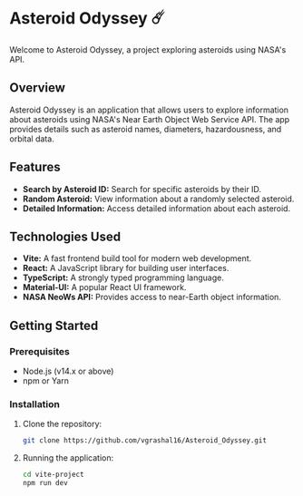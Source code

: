 # Asteroid Odyssey ☄️

Welcome to Asteroid Odyssey, a project exploring asteroids using NASA's API.

## Overview

Asteroid Odyssey is an application that allows users to explore information about asteroids using NASA's Near Earth Object Web Service API. The app provides details such as asteroid names, diameters, hazardousness, and orbital data.

## Features

- **Search by Asteroid ID:** Search for specific asteroids by their ID.
- **Random Asteroid:** View information about a randomly selected asteroid.
- **Detailed Information:** Access detailed information about each asteroid.


## Technologies Used

- **Vite:** A fast frontend build tool for modern web development.
- **React:** A JavaScript library for building user interfaces.
- **TypeScript:** A strongly typed programming language.
- **Material-UI:** A popular React UI framework.
- **NASA NeoWs API:** Provides access to near-Earth object information.

## Getting Started

### Prerequisites

- Node.js (v14.x or above)
- npm or Yarn

### Installation

1. Clone the repository:

   ```bash
   git clone https://github.com/vgrashal16/Asteroid_Odyssey.git

2. Running the application:

   ```bash
   cd vite-project
   npm run dev
